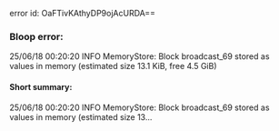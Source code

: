error id: OaFTivKAthyDP9ojAcURDA==
### Bloop error:

25/06/18 00:20:20 INFO MemoryStore: Block broadcast_69 stored as values in memory (estimated size 13.1 KiB, free 4.5 GiB)
#### Short summary: 

25/06/18 00:20:20 INFO MemoryStore: Block broadcast_69 stored as values in memory (estimated size 13...